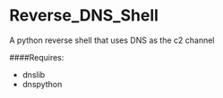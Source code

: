 # Reverse_DNS_Shell
A python reverse shell that uses DNS as the c2 channel


####Requires:
  - dnslib
  - dnspython
